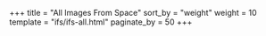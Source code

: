+++
title = "All Images From Space"
sort_by = "weight"
weight = 10
template = "ifs/ifs-all.html"
paginate_by = 50
+++
